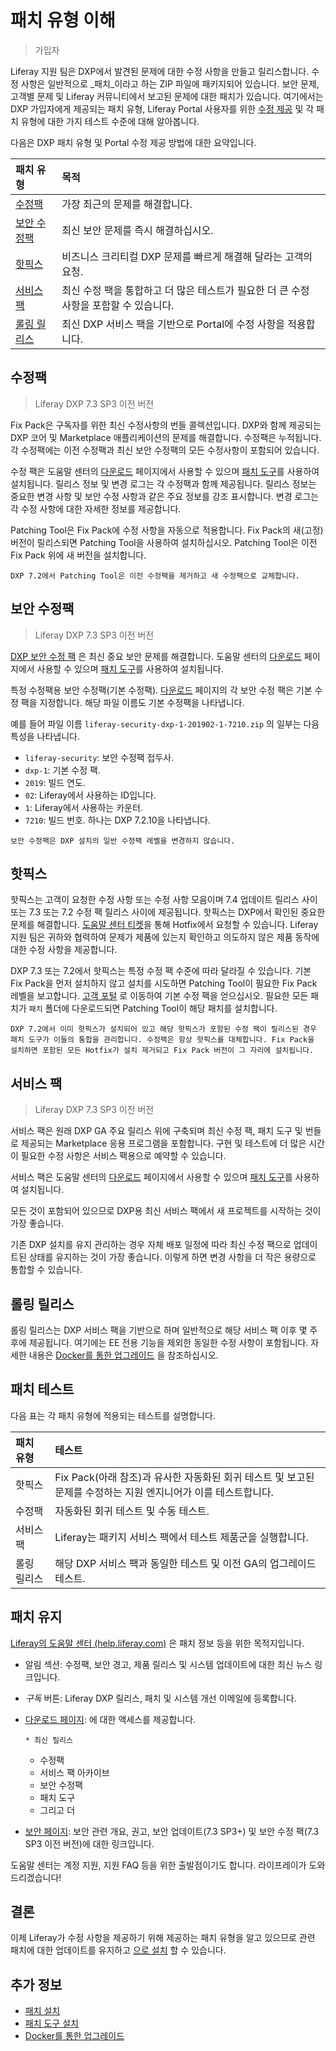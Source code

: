 # 패치 유형 이해

> 가입자

Liferay 지원 팀은 DXP에서 발견된 문제에 대한 수정 사항을 만들고 릴리스합니다. 수정 사항은 일반적으로 _패치_이라고 하는 ZIP 파일에 패키지되어 있습니다. 보안 문제, 고객별 문제 및 Liferay 커뮤니티에서 보고된 문제에 대한 패치가 있습니다. 여기에서는 DXP 가입자에게 제공되는 패치 유형, Liferay Portal 사용자를 위한 [수정 제공](#ce-ga-releases) 및 각 패치 유형</a>에 대한
가지 테스트 수준에 대해 알아봅니다.</p> 

다음은 DXP 패치 유형 및 Portal 수정 제공 방법에 대한 요약입니다.

| 패치 유형                         | 목적                                                 |
|:----------------------------- |:-------------------------------------------------- |
| [수정팩](#fix-packs)             | 가장 최근의 문제를 해결합니다.                                  |
| [보안 수정팩](#security-fix-packs) | 최신 보안 문제를 즉시 해결하십시오.                               |
| [핫픽스](#hotfixes)              | 비즈니스 크리티컬 DXP 문제를 빠르게 해결해 달라는 고객의 요청.              |
| [서비스 팩](#service-packs)       | 최신 수정 팩을 통합하고 더 많은 테스트가 필요한 더 큰 수정 사항을 포함할 수 있습니다. |
| [롤링 릴리스](#rolling-releases)   | 최신 DXP 서비스 팩을 기반으로 Portal에 수정 사항을 적용합니다.           |




## 수정팩



> Liferay DXP 7.3 SP3 이전 버전

Fix Pack은 구독자를 위한 최신 수정사항의 번들 콜렉션입니다. DXP와 함께 제공되는 DXP 코어 및 Marketplace 애플리케이션의 문제를 해결합니다. 수정팩은 누적됩니다. 각 수정팩에는 이전 수정팩과 최신 보안 수정팩의 모든 수정사항이 포함되어 있습니다.

수정 팩은 도움말 센터의 [다운로드](https://customer.liferay.com/downloads) 페이지에서 사용할 수 있으며 [패치 도구](./installing-patches-for-dxp-7-3-and-earlier.md)를 사용하여 설치됩니다. 릴리스 정보 및 변경 로그는 각 수정팩과 함께 제공됩니다. 릴리스 정보는 중요한 변경 사항 및 보안 수정 사항과 같은 주요 정보를 강조 표시합니다. 변경 로그는 각 수정 사항에 대한 자세한 정보를 제공합니다.

Patching Tool은 Fix Pack에 수정 사항을 자동으로 적용합니다. Fix Pack의 새(고정) 버전이 릴리스되면 Patching Tool을 사용하여 설치하십시오. Patching Tool은 이전 Fix Pack 위에 새 버전을 설치합니다.



```{important}
DXP 7.2에서 Patching Tool은 이전 수정팩을 제거하고 새 수정팩으로 교체합니다.
```




## 보안 수정팩



> Liferay DXP 7.3 SP3 이전 버전

[DXP 보안 수정 팩](https://help.liferay.com/hc/en-us/articles/360035038331) 은 최신 중요 보안 문제를 해결합니다. 도움말 센터의 [다운로드](https://customer.liferay.com/downloads) 페이지에서 사용할 수 있으며 [패치 도구](./installing-patches-for-dxp-7-3-and-earlier.md)를 사용하여 설치됩니다.

특정 수정팩용 보안 수정팩(기본 수정팩). [다운로드](https://customer.liferay.com/downloads) 페이지의 각 보안 수정 팩은 기본 수정 팩을 지정합니다. 해당 파일 이름도 기본 수정팩을 나타냅니다.

예를 들어 파일 이름 `liferay-security-dxp-1-201902-1-7210.zip` 의 일부는 다음 특성을 나타냅니다.

* `liferay-security`: 보안 수정팩 접두사.
* `dxp-1`: 기본 수정 팩.
*  `2019`: 빌드 연도.
* `02`: Liferay에서 사용하는 ID입니다.
* `1`: Liferay에서 사용하는 카운터.
* `7210`: 빌드 번호. 하나는 DXP 7.2.10을 나타냅니다.



```{note}
보안 수정팩은 DXP 설치의 일반 수정팩 레벨을 변경하지 않습니다.
```




## 핫픽스

핫픽스는 고객이 요청한 수정 사항 또는 수정 사항 모음이며 7.4 업데이트 릴리스 사이 또는 7.3 또는 7.2 수정 팩 릴리스 사이에 제공됩니다. 핫픽스는 DXP에서 확인된 중요한 문제를 해결합니다. [도움말 센터 티켓](https://help.liferay.com/hc)을 통해 Hotfix에서 요청할 수 있습니다. Liferay 지원 팀은 귀하와 협력하여 문제가 제품에 있는지 확인하고 의도하지 않은 제품 동작에 대한 수정 사항을 제공합니다.

DXP 7.3 또는 7.2에서 핫픽스는 특정 수정 팩 수준에 따라 달라질 수 있습니다. 기본 Fix Pack을 먼저 설치하지 않고 설치를 시도하면 Patching Tool이 필요한 Fix Pack 레벨을 보고합니다. [고객 포털](https://customer.liferay.com/downloads) 로 이동하여 기본 수정 팩을 얻으십시오. 필요한 모든 패치가 `패치` 폴더에 다운로드되면 Patching Tool이 해당 패치를 설치합니다.



```{important}
DXP 7.2에서 이미 핫픽스가 설치되어 있고 해당 핫픽스가 포함된 수정 팩이 릴리스된 경우 패치 도구가 이들의 통합을 관리합니다. 수정팩은 항상 핫픽스를 대체합니다. Fix Pack을 설치하면 포함된 모든 Hotfix가 설치 제거되고 Fix Pack 버전이 그 자리에 설치됩니다.
```




## 서비스 팩



> Liferay DXP 7.3 SP3 이전 버전

서비스 팩은 원래 DXP GA 주요 릴리스 위에 구축되며 최신 수정 팩, 패치 도구 및 번들로 제공되는 Marketplace 응용 프로그램을 포함합니다. 구현 및 테스트에 더 많은 시간이 필요한 수정 사항은 서비스 팩용으로 예약할 수 있습니다.

서비스 팩은 도움말 센터의 [다운로드](https://customer.liferay.com/downloads) 페이지에서 사용할 수 있으며 [패치 도구](./installing-patches-for-dxp-7-3-and-earlier.md)를 사용하여 설치됩니다.

모든 것이 포함되어 있으므로 DXP용 최신 서비스 팩에서 새 프로젝트를 시작하는 것이 가장 좋습니다.

기존 DXP 설치를 유지 관리하는 경우 자체 배포 일정에 따라 최신 수정 팩으로 업데이트된 상태를 유지하는 것이 가장 좋습니다. 이렇게 하면 변경 사항을 더 작은 용량으로 통합할 수 있습니다.



## 롤링 릴리스

롤링 릴리스는 DXP 서비스 팩을 기반으로 하며 일반적으로 해당 서비스 팩 이후 몇 주 후에 제공됩니다. 여기에는 EE 전용 기능을 제외한 동일한 수정 사항이 포함됩니다. 자세한 내용은 [Docker를 통한 업그레이드](../../upgrading-liferay/upgrade-basics/upgrading-via-docker.md) 을 참조하십시오.



## 패치 테스트

다음 표는 각 패치 유형에 적용되는 테스트를 설명합니다.

| 패치 유형  | 테스트                                                                 |
|:------ |:------------------------------------------------------------------- |
| 핫픽스    | Fix Pack(아래 참조)과 유사한 자동화된 회귀 테스트 및 보고된 문제를 수정하는 지원 엔지니어가 이를 테스트합니다. |
| 수정팩    | 자동화된 회귀 테스트 및 수동 테스트.                                               |
| 서비스 팩  | Liferay는 패키지 서비스 팩에서 테스트 제품군을 실행합니다.                                |
| 롤링 릴리스 | 해당 DXP 서비스 팩과 동일한 테스트 및 이전 GA의 업그레이드 테스트.                           |




## 패치 유지

[Liferay의 도움말 센터 \(help.liferay.com\)](https://help.liferay.com/hc) 은 패치 정보 등을 위한 목적지입니다.

* 알림 섹션: 수정팩, 보안 경고, 제품 릴리스 및 시스템 업데이트에 대한 최신 뉴스 링크입니다.

* *구독* 버튼: Liferay DXP 릴리스, 패치 및 시스템 개선 이메일에 등록합니다.

* [다운로드 페이지](https://customer.liferay.com/downloads): 에 대한 액세스를 제공합니다.
  
      * 최신 릴리스
    * 수정팩
    * 서비스 팩 아카이브
    * 보안 수정팩
    * 패치 도구
    * 그리고 더
* [보안 페이지](https://help.liferay.com/hc/en-us/categories/360000892792-Security): 보안 관련 개요, 권고, 보안 업데이트(7.3 SP3+) 및 보안 수정 팩(7.3 SP3 이전 버전)에 대한 링크입니다.

도움말 센터는 계정 지원, 지원 FAQ 등을 위한 출발점이기도 합니다. 라이프레이가 도와드리겠습니다!



## 결론

이제 Liferay가 수정 사항을 제공하기 위해 제공하는 패치 유형을 알고 있으므로 관련 패치에 대한 업데이트를 유지하고 [으로 설치](./installing-patches-for-dxp-7-3-and-earlier.md) 할 수 있습니다.



## 추가 정보

* [패치 설치](./installing-patches-for-dxp-7-3-and-earlier.md)
* [패치 도구 설치](../reference/installing-the-patching-tool.md)
* [Docker를 통한 업그레이드](../../upgrading-liferay/upgrade-basics/upgrading-via-docker.md)